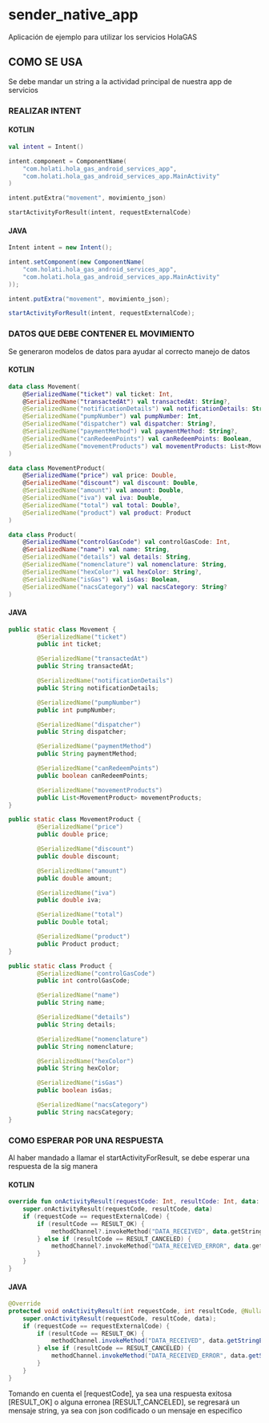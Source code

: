 # sender_native_app

Aplicación de ejemplo para utilizar los servicios HolaGAS

## COMO SE USA

Se debe mandar un string a la actividad principal de nuestra app de servicios

### REALIZAR INTENT

#### **KOTLIN**
```kotlin
val intent = Intent()

intent.component = ComponentName(
    "com.holati.hola_gas_android_services_app",
    "com.holati.hola_gas_android_services_app.MainActivity"
)

intent.putExtra("movement", movimiento_json)

startActivityForResult(intent, requestExternalCode)
```
#### **JAVA**
```java
Intent intent = new Intent();

intent.setComponent(new ComponentName(
    "com.holati.hola_gas_android_services_app",
    "com.holati.hola_gas_android_services_app.MainActivity"
));

intent.putExtra("movement", movimiento_json);

startActivityForResult(intent, requestExternalCode);
```

### DATOS QUE DEBE CONTENER EL MOVIMIENTO

Se generaron modelos de datos para ayudar al correcto manejo de datos

#### **KOTLIN**
```kotlin
data class Movement(
    @SerializedName("ticket") val ticket: Int,
    @SerializedName("transactedAt") val transactedAt: String?,
    @SerializedName("notificationDetails") val notificationDetails: String?,
    @SerializedName("pumpNumber") val pumpNumber: Int,
    @SerializedName("dispatcher") val dispatcher: String?,
    @SerializedName("paymentMethod") val paymentMethod: String?,
    @SerializedName("canRedeemPoints") val canRedeemPoints: Boolean,
    @SerializedName("movementProducts") val movementProducts: List<MovementProduct>
)

data class MovementProduct(
    @SerializedName("price") val price: Double,
    @SerializedName("discount") val discount: Double,
    @SerializedName("amount") val amount: Double,
    @SerializedName("iva") val iva: Double,
    @SerializedName("total") val total: Double?,
    @SerializedName("product") val product: Product
)

data class Product(
    @SerializedName("controlGasCode") val controlGasCode: Int,
    @SerializedName("name") val name: String,
    @SerializedName("details") val details: String,
    @SerializedName("nomenclature") val nomenclature: String,
    @SerializedName("hexColor") val hexColor: String?,
    @SerializedName("isGas") val isGas: Boolean,
    @SerializedName("nacsCategory") val nacsCategory: String?
)
```
#### **JAVA**
```java
public static class Movement {
        @SerializedName("ticket")
        public int ticket;

        @SerializedName("transactedAt")
        public String transactedAt;

        @SerializedName("notificationDetails")
        public String notificationDetails;

        @SerializedName("pumpNumber")
        public int pumpNumber;

        @SerializedName("dispatcher")
        public String dispatcher;

        @SerializedName("paymentMethod")
        public String paymentMethod;

        @SerializedName("canRedeemPoints")
        public boolean canRedeemPoints;

        @SerializedName("movementProducts")
        public List<MovementProduct> movementProducts;
}

public static class MovementProduct {
        @SerializedName("price")
        public double price;

        @SerializedName("discount")
        public double discount;

        @SerializedName("amount")
        public double amount;

        @SerializedName("iva")
        public double iva;

        @SerializedName("total")
        public Double total;

        @SerializedName("product")
        public Product product;
}

public static class Product {
        @SerializedName("controlGasCode")
        public int controlGasCode;

        @SerializedName("name")
        public String name;

        @SerializedName("details")
        public String details;

        @SerializedName("nomenclature")
        public String nomenclature;

        @SerializedName("hexColor")
        public String hexColor;

        @SerializedName("isGas")
        public boolean isGas;

        @SerializedName("nacsCategory")
        public String nacsCategory;
}
```

### COMO ESPERAR POR UNA RESPUESTA

Al haber mandado a llamar el startActivityForResult, se debe esperar una respuesta de la sig manera

#### **KOTLIN**
```kotlin
override fun onActivityResult(requestCode: Int, resultCode: Int, data: Intent) {
    super.onActivityResult(requestCode, resultCode, data)
    if (requestCode == requestExternalCode) {
        if (resultCode == RESULT_OK) {
            methodChannel?.invokeMethod("DATA_RECEIVED", data.getStringExtra("result"))
        } else if (resultCode == RESULT_CANCELED) {
            methodChannel?.invokeMethod("DATA_RECEIVED_ERROR", data.getStringExtra("error"))
        }
    }
}
```
#### **JAVA**
```java
@Override
protected void onActivityResult(int requestCode, int resultCode, @Nullable Intent data) {
    super.onActivityResult(requestCode, resultCode, data);
    if (requestCode == requestExternalCode) {
        if (resultCode == RESULT_OK) {
            methodChannel.invokeMethod("DATA_RECEIVED", data.getStringExtra("result"));
        } else if (resultCode == RESULT_CANCELED) {
            methodChannel.invokeMethod("DATA_RECEIVED_ERROR", data.getStringExtra("error"));
        }
    }
}
```

Tomando en cuenta el [requestCode], ya sea una respuesta exitosa [RESULT_OK] o alguna
erronea [RESULT_CANCELED], se regresará un mensaje string, ya sea con json codificado o un mensaje
en especifico
